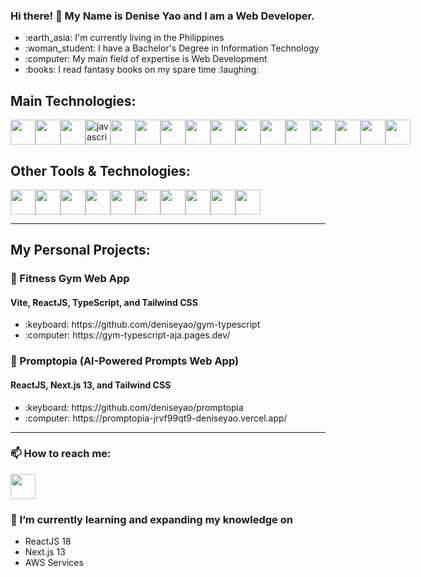 ### Hi there! 👋 My Name is Denise Yao and I am a Web Developer.
<ul>
  <li>:earth_asia: I'm currently living in the Philippines</li>
  <li>:woman_student: I have a Bachelor's Degree in Information Technology</li>
  <li>:computer: My  main field of expertise is Web Development</li>
  <li>:books: I read fantasy books on my spare time :laughing:</li>
</ul>

## Main Technologies:
<div style='display:flex'>
  <img src="https://upload.wikimedia.org/wikipedia/commons/thumb/a/a7/React-icon.svg/2300px-React-icon.svg.png" height="40" data-canonical-src="https://img.icons8.com/color/344/javascript--v1.png" height="40"  style="max-width: 100%;" />
  <img src="https://blog.jeremylikness.com/blog/2019-03-05_typescript-for-javascript-developers-by-refactoring-part-1-of-2/images/1.jpeg" height="40" style="max-width: 100%;" />
  <img src="https://hendrixer.github.io/nextjs-course/44f073f9132a0459819eae6afa5b3807/next_with_bg.svg" height="40"  style="max-width: 100%;" />
  <img src="https://logos-download.com/wp-content/uploads/2019/01/JavaScript_Logo.png" alt="javascript" height="40" data-canonical-src="https://img.icons8.com/color/344/javascript--v1.png" height="40" style="max-width: 100%;" />
  <img src="https://upload.wikimedia.org/wikipedia/commons/thumb/9/98/WordPress_blue_logo.svg/1024px-WordPress_blue_logo.svg.png" style="max-width: 100%;" height="40" />
  <img src="https://cdn.freebiesupply.com/logos/large/2x/shopify-logo-png-transparent.png" style="max-width: 100%;" height="40" />
  <img src="https://parse.programmieren-muenchen.de/parse/files/unilearn/programmieren-lernen-muenchen-liquid-shopify-logo.png" style="max-width: 100%;" height="40" />
  <img src="https://assets.website-files.com/62c897f5d36ebcf2d2db6497/62cb0edb33c6504fccc3fa80_webflow.png" style="max-width: 100%;" height="40" />
  <img src="https://cdn4.iconfinder.com/data/icons/logos-and-brands/512/380_Wix_logo-512.png" style="max-width: 100%;" height="40" />
  <img src="https://logos-download.com/wp-content/uploads/2017/07/HTML5_badge.png" style="max-width: 100%;" height="40" />
  <img src="https://upload.wikimedia.org/wikipedia/commons/thumb/6/62/CSS3_logo.svg/800px-CSS3_logo.svg.png" style="max-width: 100%;" height="40" />
  <img src="https://cdn.icon-icons.com/icons2/2699/PNG/512/jquery_logo_icon_167804.png" style="max-width: 100%;" height="40" />
  <img src="https://logos-download.com/wp-content/uploads/2016/09/PHP_logo.png" style="max-width: 100%;" height="40" />
  <img src="https://mpng.subpng.com/20180411/wre/kisspng-mysql-database-web-development-computer-software-dolphin-5ace280ea31a78.1388980015234601106681.jpg" style="max-width: 100%;" height="40" />
  <img src="https://freevector.co/wp-content/uploads/2012/06/codeigniter.png" style="max-width: 100%;" height="40" />
  <img src="https://toppng.com/public/uploads/preview/bootstrap-featured-image-bootstrap-3-logo-11563293130teouf93qpu.png" style="max-width: 100%;" height="40" />
</div>

## Other Tools & Technologies:
<div style='display:flex;align-items:"center"'>
  <img src="https://tailwindcss.com/_next/static/media/tailwindcss-mark.3c5441fc7a190fb1800d4a5c7f07ba4b1345a9c8.svg" style="max-width: 100%;" height="40" />
  <img src="https://upload.wikimedia.org/wikipedia/commons/f/f1/Ruby_logo.png" style="max-width: 100%;" height="40" />
  <img src="https://bs-uploads.toptal.io/blackfish-uploads/skill_page/content/logo_file/logo/6212/GraphQL_Logo.svg-490ae3deb7c0f056c849d7463fb8ab39.png" style="max-width: 100%;" height="40" />
  <img src="https://storage-us-gcs.bfldr.com/hj345wvxsvpbc82vchqcj9qh/v/1069931054/original/MongoDB_Logomark_SpringGreen.png?Expires=1694683761&KeyName=gcs-bfldr-prod&Signature=31DqCgJr0HVokNjYns-4bwNgLUA=" style="max-width: 100%;" height="40" />
  <img src="https://upload.wikimedia.org/wikipedia/commons/thumb/7/77/GAnalytics.svg/1200px-GAnalytics.svg.png" style="max-width: 100%;" height="40" />
  <img src="https://cdn4.iconfinder.com/data/icons/logos-and-brands/512/168_Hubspot_logo_logos-512.png" style="max-width: 100%;" height="40" />
  <img src="https://upload.wikimedia.org/wikipedia/commons/thumb/a/af/Adobe_Photoshop_CC_icon.svg/640px-Adobe_Photoshop_CC_icon.svg.png" style="max-width: 100%;" height="40" />
  <img src="https://upload.wikimedia.org/wikipedia/commons/thumb/f/fb/Adobe_Illustrator_CC_icon.svg/2101px-Adobe_Illustrator_CC_icon.svg.png" style="max-width: 100%;" height="40" />
  <img src="https://upload.wikimedia.org/wikipedia/commons/thumb/c/c2/Adobe_XD_CC_icon.svg/1051px-Adobe_XD_CC_icon.svg.png" style="max-width: 100%;" height="40" />
  <img src="https://upload.wikimedia.org/wikipedia/commons/thumb/3/33/Figma-logo.svg/1667px-Figma-logo.svg.png" style="max-width: 100%;" height="40" />
</div>

---

## My Personal Projects:

### :small_blue_diamond: Fitness Gym Web App
#### Vite, ReactJS, TypeScript, and Tailwind CSS
<ul>
<li>:keyboard: https://github.com/deniseyao/gym-typescript</li>
<li>:computer: https://gym-typescript-aja.pages.dev/</li>
</ul>

### :small_blue_diamond: Promptopia (AI-Powered Prompts Web App)
#### ReactJS, Next.js 13, and Tailwind CSS
<ul>
<li>:keyboard: https://github.com/deniseyao/promptopia</li>
<li>:computer: https://promptopia-jrvf99qt9-deniseyao.vercel.app/</li>
</ul>

---

### 📫 How to reach me:
<a href='https://www.linkedin.com/in/deniseyao/'>
  <img src="https://logospng.org/download/linkedin/logo-linkedin-icon-2048.png" style="max-width: 100%;" height="40" />
</a>

### 🌱 I’m currently learning and expanding my knowledge on 
<ul>
  <li>ReactJS 18</li>
  <li>Next.js 13</li>
  <li>AWS Services</li>
</ul>
